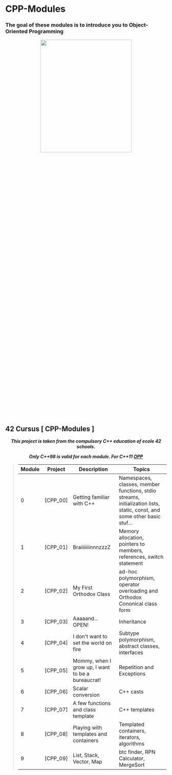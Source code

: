 # CPP-Modules

### The goal of these modules is to introduce you to Object-Oriented Programming

<p align="center">
  <img src="https://user-images.githubusercontent.com/81527587/208537595-e679d947-8bd3-4316-ac95-1de77dd5f352.png" width=75% height=30%>
</p>

## 42 Cursus [ CPP-Modules ]

<p align="center">
	<b><i>This project is taken from the compulsory C++ education of ecole 42 schools.</b></a>
</p>
<p align="center">
  <b><i>Only C++98 is valid for each module. For C++11 <a href="https://github.com/CemBOLAT/OOP">OPP</a></b>
</p>

> |  Module | Project | Description | Topics |
> |-----|---------|-------------|--------|
> |  0  | [CPP_00] | Getting familiar with C++       | Namespaces, classes, member functions, stdio streams, initialization lists, static, const, and some other basic stuf... |
> |  1  | [CPP_01] | BraiiiiiiinnnzzzZ | Memory allocation, pointers to members, references, switch statement	 |
> |  2  | [CPP_02] | My First Orthodox Class      | ad-hoc polymorphism, operator overloading and Orthodox Cononical class form |
> |  3  | [CPP_03] | Aaaaand... OPEN!      | Inheritance |
> |  4  | [CPP_04] | I don't want to set the world on fire       | Subtype polymorphism, abstract classes, interfaces |
> |  5  | [CPP_05] | Mommy, when I grow up, I want to be a bureaucrat!       | Repetition and Exceptions |
> |  6  | [CPP_06] | Scalar conversion       | C++ casts  |
> |  7  | [CPP_07] | A few functions and class template       | C++ templates   |
> |  8  | [CPP_08] | Playing with templates and containers      | Templated containers, iterators, algorithms |
> |  9 | [CPP_09] | List, Stack, Vector, Map      | btc finder, RPN Calculator, MergeSort |
